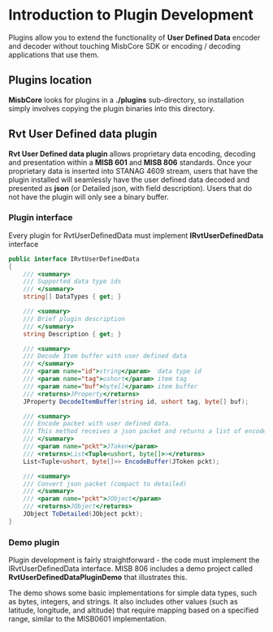 # Introduction to Plugin Development

Plugins allow you to extend the functionality of **User Defined Data** encoder and decoder without touching MisbCore SDK or encoding / decoding applications that use them.


## Plugins location

**MisbCore** looks for plugins in a **./plugins** sub-directory, so installation simply involves copying the plugin binaries into this directory.


## Rvt User Defined data plugin

**Rvt User Defined data plugin** allows proprietary data encoding, decoding and presentation within a **MISB 601** and **MISB 806** standards. Once your proprietary data is inserted into STANAG 4609 stream, users that have the plugin installed will seamlessly have the user defined data decoded and presented as **json** (or Detailed json, with field description). Users that do not have the plugin will only see a binary buffer.

### Plugin interface

Every plugin for RvtUserDefinedData must implement **IRvtUserDefinedData** interface

```cs
public interface IRvtUserDefinedData
{
    /// <summary>
    /// Supported data type ids
    /// </summary>
    string[] DataTypes { get; }

    /// <summary>
    /// Brief plugin description
    /// </summary>
    string Description { get; }

    /// <summary>
    /// Decode Item buffer with user defined data
    /// </summary>
    /// <param name="id">string</param>  data type id
    /// <param name="tag">ushort</param> item tag
    /// <param name="buf">byte[]</param> item buffer
    /// <returns>JProperty</returns>
    JProperty DecodeItemBuffer(string id, ushort tag, byte[] buf);

    /// <summary>
    /// Encode packet with user defined data. 
    /// This method receives a json packet and returns a list of encoded values 
    /// </summary>
    /// <param name="pckt">JToken</param>
    /// <returns>List<Tuple<ushort, byte[]>></returns>
    List<Tuple<ushort, byte[]>> EncodeBuffer(JToken pckt);

    /// <summary>
    /// Convert json packet (compact to detailed)
    /// </summary>
    /// <param name="pckt">JObject</param>
    /// <returns>JObject</returns>
    JObject ToDetailed(JObject pckt);
}
```

### Demo plugin

Plugin development is fairly straightforward - the code must implement the IRvtUserDefinedData interface. MISB 806 includes a demo project called **RvtUserDefinedDataPluginDemo** that illustrates this.

The demo shows some basic implementations for simple data types, such as bytes, integers, and strings. It also includes other values (such as latitude, longitude, and altitude) that require mapping based on a specified range, similar to the MISB0601 implementation.

